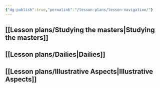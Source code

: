 ```yaml
---
{"dg-publish":true,"permalink":"/lesson-plans/lesson-navigation/"}
---
```


## [[Lesson plans/Studying the masters\|Studying the masters]]
## [[Lesson plans/Dailies\|Dailies]]
## [[Lesson plans/Illustrative Aspects\|Illustrative Aspects]]